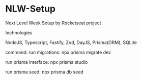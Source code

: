 # NLW-Setup
Next Level Week Setup by Rocketseat project

technologies

NodeJS, Typescript, Fastify, Zod, DayJS, Prisma(ORM), SQLite


command:
run migrations:
npx prisma migrate dev

run prisma interface:
npx prisma studio

run prisma seed:
npx prisma db seed